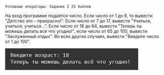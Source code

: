    Условные операторы: Задание 2 25 баллов
На вход программе подаётся число. Если число от 1 до 6, то вывести "Детство это – прекрасно!". Если число от 7 до 17, вывести "Учиться, учиться, учиться...". Если число от 18 до 64, вывести "Теперь ты можешь делать всё что угодно!", если число от 65 до 100, вывести "Заслуженный отдых". Во всех других случаях, вывести "Введите число от 1 до 100".

![img.png](img.png)